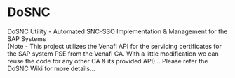 # DoSNC
DoSNC Utility - Automated SNC-SSO Implementation & Management for the SAP Systems	
(Note - This project utilizes the Venafi API for the servicing certificates for the SAP system PSE from the Venafi CA. With a little modification we can reuse the code for any other CA & its provided API)
...Please refer the DoSNC Wiki for more details...

